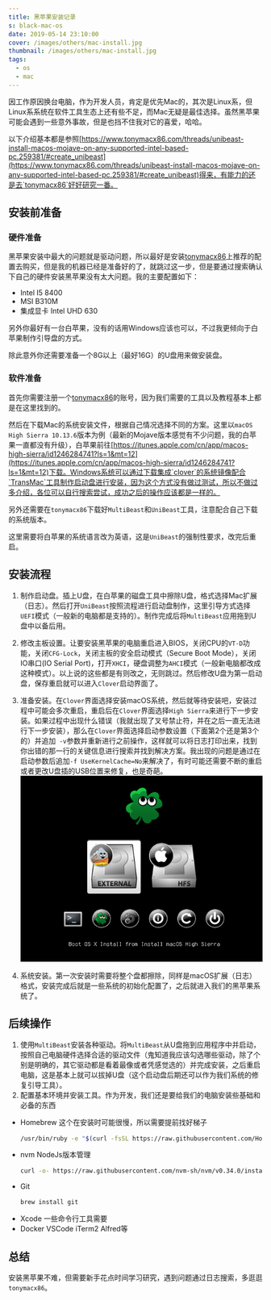 ```yaml
---
title: 黑苹果安装记录
s: black-mac-os
date: 2019-05-14 23:10:00
cover: /images/others/mac-install.jpg
thumbnail: /images/others/mac-install.jpg
tags:
  - os
  - mac
---
```

因工作原因换台电脑，作为开发人员，肯定是优先Mac的，其次是Linux系，但Linux系系统在软件工具生态上还有些不足，而Mac无疑是最佳选择。虽然黑苹果可能会遇到一些意外事故，但是也挡不住我对它的喜爱，哈哈。

以下介绍基本都是参照[https://www.tonymacx86.com/threads/unibeast-install-macos-mojave-on-any-supported-intel-based-pc.259381/#create_unibeast](https://www.tonymacx86.com/threads/unibeast-install-macos-mojave-on-any-supported-intel-based-pc.259381/#create_unibeast)得来，有能力的还是去`tonymacx86`好好研究一番。
<!-- more -->

## 安装前准备

### 硬件准备

黑苹果安装中最大的问题就是驱动问题，所以最好是安装[tonymacx86](https://www.tonymacx86.com/buyersguide/building-a-customac-hackintosh-the-ultimate-buyers-guide/)上推荐的配置去购买，但是我的机器已经是准备好的了，就跳过这一步，但是要通过搜索确认下自己的硬件安装黑苹果没有太大问题。我的主要配置如下：
- Intel I5 8400
- MSI B310M
- 集成显卡 Intel UHD 630

另外你最好有一台白苹果，没有的话用Windows应该也可以，不过我更倾向于白苹果制作引导盘的方式。

除此意外你还需要准备一个8G以上（最好16G）的U盘用来做安装盘。

### 软件准备

首先你需要注册一个[tonymacx86](https://www.tonymacx86.com/)的账号，因为我们需要的工具以及教程基本上都是在这里找到的。

然后在下载Mac的系统安装文件，根据自己情况选择不同的方案。这里以`macOS High Sierra 10.13.6`版本为例（最新的Mojave版本感觉有不少问题，我的白苹果一直都没有升级），白苹果前往[https://itunes.apple.com/cn/app/macos-high-sierra/id1246284741?ls=1&mt=12](https://itunes.apple.com/cn/app/macos-high-sierra/id1246284741?ls=1&mt=12)下载。Windows系统可以通过下载集成`clover`的系统镜像配合`TransMac`工具制作启动盘进行安装，因为这个方式没有做过测试，所以不做过多介绍，各位可以自行搜索尝试，成功之后的操作应该都是一样的。

另外还需要在`tonymacx86`下载好`MultiBeast`和`UniBeast`工具，注意配合自己下载的系统版本。

这里需要将白苹果的系统语言改为英语，这是`UniBeast`的强制性要求，改完后重启。
## 安装流程

1. 制作启动盘。插上U盘，在白苹果的磁盘工具中擦除U盘，格式选择Mac扩展（日志）。然后打开`UniBeast`按照流程进行启动盘制作，这里引导方式选择`UEFI`模式（一般新的电脑都是支持的）。制作完成后将`MultiBeast`应用拖到U盘中以备后用。
2. 修改主板设置。让要安装黑苹果的电脑重启进入BIOS，关闭CPU的`VT-D`功能，关闭`CFG-Lock`，关闭主板的安全启动模式（Secure Boot Mode），关闭IO串口(IO Serial Port)，打开`XHCI`，硬盘调整为`AHCI`模式（一般新电脑都改成这种模式）。以上说的这些都是有则改之，无则跳过。然后修改U盘为第一启动盘，保存重启就可以进入`Clover`启动界面了。
3. 准备安装。在`Clover`界面选择安装macOS系统，然后就等待安装吧，安装过程中可能会多次重启，重启后在`Clover`界面选择`High Sierra`来进行下一步安装。如果过程中出现什么错误（我就出现了叉号禁止符，并在之后一直无法进行下一步安装），那么在`Clover`界面选择启动参数设置（下面第2个还是第3个的）并追加` -v`参数并重新进行之前操作，这样就可以将日志打印出来，找到你出错的那一行的关键信息进行搜索并找到解决方案。我出现的问题是通过在启动参数后追加`-f UseKernelCache=No`来解决了，有时可能还需要不断的重启或者更改U盘插的USB位置来修复，也是奇葩。
![](/images/others/clover-mac.png)

4. 系统安装。第一次安装时需要将整个盘都擦除，同样是macOS扩展（日志）格式，安装完成后就是一些系统的初始化配置了，之后就进入我们的黑苹果系统了。

## 后续操作
1. 使用`MultiBeast`安装各种驱动。将`MultiBeast`从U盘拖到应用程序中并启动，按照自己电脑硬件选择合适的驱动文件（鬼知道我应该勾选哪些驱动，除了个别是明确的，其它驱动都是看着最像或者凭感觉选的）并完成安装，之后重启电脑，这是基本上就可以拔掉U盘（这个启动盘后期还可以作为我们系统的修复引导工具）。
2. 配置基本环境并安装工具。作为开发，我们还是要给我们的电脑安装些基础和必备的东西
  - Homebrew 这个在安装时可能很慢，所以需要提前找好梯子
    ```sh
    /usr/bin/ruby -e "$(curl -fsSL https://raw.githubusercontent.com/Homebrew/install/master/install)"
    ```
  - nvm NodeJs版本管理
    ```sh
    curl -o- https://raw.githubusercontent.com/nvm-sh/nvm/v0.34.0/install.sh | bash
    ```
  - Git
    ```sh
    brew install git
    ```
  - Xcode 一些命令行工具需要
  - Docker VSCode iTerm2 Alfred等

## 总结
安装黑苹果不难，但需要新手花点时间学习研究，遇到问题通过日志搜索，多逛逛`tonymacx86`。
